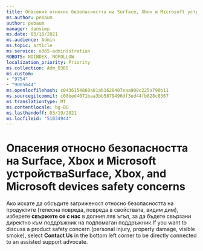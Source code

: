 ```yaml
---
title: Опасения относно безопасността на Surface, Xbox и Microsoft устройства
ms.author: pebaum
author: pebaum
manager: dansimp
ms.date: 03/16/2021
ms.audience: Admin
ms.topic: article
ms.service: o365-administration
ROBOTS: NOINDEX, NOFOLLOW
localization_priority: Priority
ms.collection: Adm_O365
ms.custom:
- "9754"
- "9005644"
ms.openlocfilehash: c0436154860a81ab1628407eaa808c225a790b11
ms.sourcegitcommit: c08bed4071baa3bb5879496df3ed44fb828c8367
ms.translationtype: MT
ms.contentlocale: bg-BG
ms.lasthandoff: 03/19/2021
ms.locfileid: "51034944"
---
```

# <a name="surface-xbox-and-microsoft-devices-safety-concerns"></a><span data-ttu-id="3539d-102">Опасения относно безопасността на Surface, Xbox и Microsoft устройства</span><span class="sxs-lookup"><span data-stu-id="3539d-102">Surface, Xbox, and Microsoft devices safety concerns</span></span>

<span data-ttu-id="3539d-103">Ако искате да обсъдите загриженост относно безопасността на продуктите (телесна повреда, повреда в свойствата, видим дим), изберете **свържете се с нас** в долния ляв ъгъл, за да бъдете свързани директно към поддръжник на подпомаган поддръжник.</span><span class="sxs-lookup"><span data-stu-id="3539d-103">If you want to discuss a product safety concern (personal injury, property damage, visible smoke), select **Contact Us** in the bottom left corner to be directly connected to an assisted support advocate.</span></span>